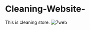 # Cleaning-Website-
This is cleaning store.
![7web](https://github.com/ahmadkhalil-1/Cleaning-Website-/assets/131601921/e602aa7c-95c3-454f-bab4-4fadc1b1dd0b)
